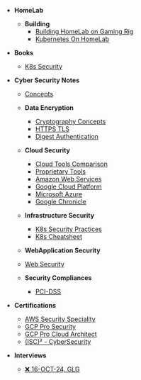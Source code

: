 - **HomeLab**
  - **Building**
    - [Building HomeLab on Gaming Rig](HomeLab/Building/Building-HomeLab-On-Gaming–Rig.md)
    - [Kubernetes On HomeLab](HomeLab/Building/Kubernetes-On-HomeLab.md)

- **Books**
  - [K8s Security](Books/k8s-Security.md)

- **Cyber Security Notes**
  - [Concepts](Cyber-Security/Concepts/basics.md)
  - **Data Encryption**
    - [Cryptography Concepts](Cyber-Security/Concepts/cryptography.md)
    - [HTTPS TLS](Cyber-Security/Concepts/tls.md)
    - [Digest Authentication](Cyber-Security/Concepts/Digest%20Authentication.md)

  - **Cloud Security**
    - [Cloud Tools Comparison](Cyber-Security/Cloud/cloudcompare.md)
    - [Proprietary Tools](Cyber-Security/Infrastructure/Tools/security-tools.md)
    - [Amazon Web Services](Cyber-Security/Cloud/aws.md)
    - [Google Cloud Platform](Cyber-Security/Cloud/gcp.md)
    - [Microsoft Azure](Cyber-Security/Cloud/azure.md)
    - [Google Chronicle](Cyber-Security/Cloud/google-chronicle.md)

  - **Infrastructure Security**
    - [K8s Security Practices](Cyber-Security/Infrastructure/Tools/k8s-best-practices.md)
    - [K8s Cheatsheet](Cyber-Security/Infrastructure/Tools/k8s-checklist.md)

  - **WebApplication Security**
  - [Web Security](Cyber-Security/interview-questions/web-application-security.md)

  - **Security Compliances**
    - [PCI-DSS](Cyber-Security/Compliances/pci-dss.md)

- **Certifications**
  - [AWS Security Speciality](Cyber-Security/Certifications/aws-security-speciality-scs-c02.md)
  - [GCP Pro Security](Cyber-Security/Certifications/gcp-professional-security-engineer.md)
  - [GCP Pro Cloud Architect](Cyber-Security/Certifications/gcp-professional-cloud-architect.md)
  - [(ISC)² - CyberSecurity](Cyber-Security/Certifications/isc2-CC.md)

- **Interviews**
  - [❌ 16-OCT-24, GLG](Interviews/16-OCT-24,GLG.md)
